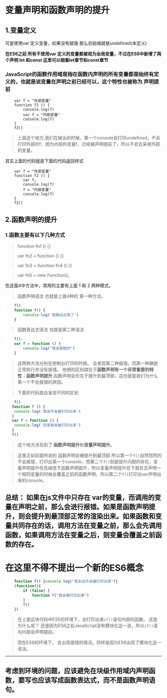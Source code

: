 # 变量声明和函数声明的提升

## 1.变量定义

可是使用var 定义变量，如果没有赋值 那么初始值就是undefined(未定义)

**在ES6之前 所有不使用var 定义的变量都被视为全局变量，不过在ES6中新增了两个声明 let 和const 这里可以细看let章节和const章节**

### JavaScript的函数作用域是指在函数内声明的所有变量都是始终有定义的，也就是说变量在声明之前已经可以，这个特性也被称为 **声明提前**
```
    var f = "外部变量"
    function f2 () {
        console.log(f)
        var f = "内部变量"
        console.log(f)
    }
    f2()
```
> 上面这个地方,我们在输出的时候，第一个console会打印undefined，不会打印外部的f，因为内部的变量f，已经被声明提前了，所以不会去采用外部的变量。

其实上面的代码就是下面的代码返回样式
```
    var f = "外部变量"
    function f2 () {
        var f;
        console.log(f)
        f = "内部变量"
        console.log(f)
    }
    f2()
```

## 2.函数声明的提升

### 1.函数主要有以下几种方式

> function fn1 () {}

> var fn2 = function () {}

> var fn3 = function fn4 () {}

> var fn5 = new Function();

在这面4中方法中，常用的主要有上面 1 和 2 两种模式。

> 函数声明语法 也就是上面4种的 第一种方法。

```javascript
    f()
    function f() {
        console.log('我输出出来了')
    }
```

> 函数表达式语法 也就是第二种语法

```javascript
    f();
    var f = function () {
        console.log("我会报错的")
    }
```

> 这两种方法分别在控制台打印的时候。 会发现第二种报错。而第一种确是正常执行并没有报错。
他俩的区别就在于**函数声明有一个非常重要的特性：函数声明提升** 函数声明会优先于提升到最顶部，这也就是我们为什么第一个不会报错的原因。

> 下面的代码就会发现不同的区别

```javascript
    f()
   function f () {
    console.log('我会不会被打印出来')
   }
   var f = function () {
    console.log('还是我会被打印出来')
   }
   f()
```

> 这个地方涉及到了 **函数声明提升**和**变量声明提升**。

> 这里正如前面所说的 函数声明会被提升到最顶部 所以第一个```f()```自然而然的不会报错，打印出第一个console，而第二个```f()```则是提升问题的存在，变量声明提升优先级低于函数声明提升，所以变量声明提升在下面在去声明一个相同变量的时候会覆盖之前的函数声明，所以第二个```f()```打印出var声明出来的console。

## 总结： 如果在js文件中只存在 var的变量，而调用的变量在声明之前，那么会进行报错。如果是函数声明提升，则会提升到最顶部正常的渲染出来。如果函数和变量共同存在的话，调用方法在变量之前，那么会先调用函数，如果调用方法在变量之后，则变量会覆盖之前函数的存在。

# 在这里不得不提出一个新的ES6概念
```javascript
    function f() {console.log("我永远不会被打印出来")}
    (function(){
        if (false) {
            function f("我会被打印出来")
        }
        f()
    })
```
> 在上面这块代码中ES5的环境下，会打印出来```if()```语句内部的函数。 这是为什么呢？  还是因为ES6之前JavaScript没有模块化这一说，所以```if()```语句内部会声明提前。

> 而在ES6的环境下。 会出现报错的情况。同样是因为ES6出现了模块化这一说法。

---
## 考虑到环境的问题，应该避免在块级作用域内声明函数，要写也应该写成函数表达式，而不是函数声明语句。

